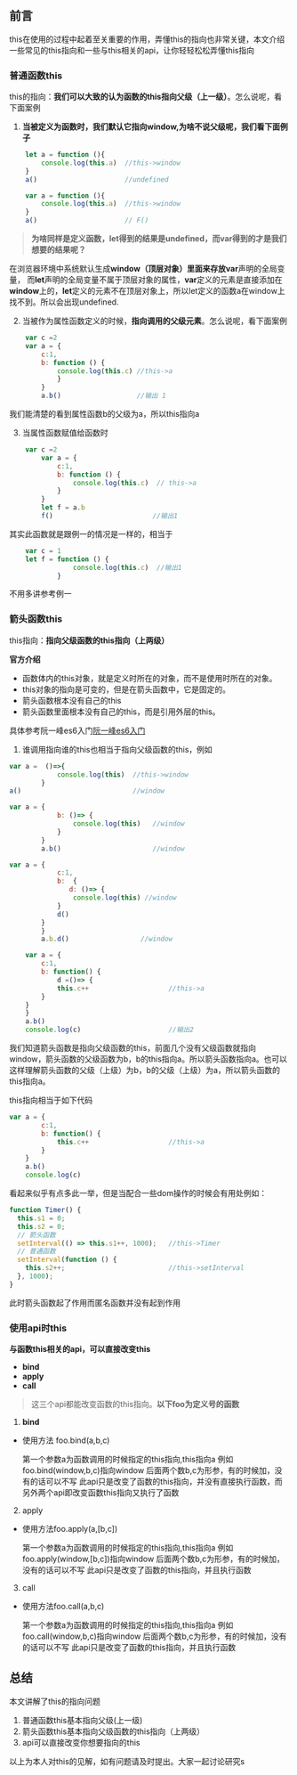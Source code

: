 ## 前言

this在使用的过程中起着至关重要的作用，弄懂this的指向也非常关键，本文介绍一些常见的this指向和一些与this相关的api，让你轻轻松松弄懂this指向

### 普通函数this

this的指向：**我们可以大致的认为函数的this指向父级（上一级）**。怎么说呢，看下面案例

1. **当被定义为函数时，我们默认它指向window,为啥不说父级呢，我们看下面例子**

```JavaScript
    let a = function (){
        console.log(this.a)  //this->window
    }
    a()                      //undefined
```
```javaScript
    var a = function (){
        console.log(this.a)  //this->window
    }
    a()                      // F()
```
>**为啥同样是定义函数，let得到的结果是undefined，而var得到的才是我们想要的结果呢？**

在浏览器环境中系统默认生成**window（顶层对象）**里面来存放**var**声明的全局变量，
而**let**声明的全局变量不属于顶层对象的属性，**var**定义的元素是直接添加在**window**上的，**let**定义的元素不在顶层对象上，所以let定义的函数a在window上找不到。所以会出现undefined.

2. 当被作为属性函数定义的时候，**指向调用的父级元素**。怎么说呢，看下面案例
```JavaScript
    var c =2
    var a = {
        c:1,
        b: function () {
            console.log(this.c) //this->a
            }
        }
        a.b()                   //输出 1 
```
我们能清楚的看到属性函数b的父级为a，所以this指向a

3. 当属性函数赋值给函数时
```javascript
    var c =2
        var a = {
            c:1,
            b: function () {
                console.log(this.c)  // this->a
            }
        }
        let f = a.b
        f()                         //输出1
```
其实此函数就是跟例一的情况是一样的，相当于
```javascript
    var c = 1 
    let f = function () {
                console.log(this.c)  //输出1
            }
```
不用多讲参考例一
### 箭头函数this
this指向：**指向父级函数的this指向（上两级）**

**官方介绍**
- 函数体内的this对象，就是定义时所在的对象，而不是使用时所在的对象。
- this对象的指向是可变的，但是在箭头函数中，它是固定的。
- 箭头函数根本没有自己的this
- 箭头函数里面根本没有自己的this，而是引用外层的this。

具体参考阮一峰es6入门[阮一峰es6入门](https://es6.ruanyifeng.com)

1. 谁调用指向谁的this也相当于指向父级函数的this，例如
```javascript
var a =  ()=>{
            console.log(this)  //this->window
        }
a()                            //window
```
```javascript
var a = {
            b: ()=> {
                console.log(this)   //window
            }
        }
        a.b()                       //window
```
```javascript
var a = {
            c:1,
            b:  {
               d: ()=> {
                console.log(this) //window
            }
            d()
        }
        }
        a.b.d()                  //window
```
```javascript
    var a = {
        c:1,
        b: function() {
            d =()=> {
            this.c++                    //this->a
        }
    }
    }
    a.b()
    console.log(c)                      //输出2
```
我们知道箭头函数是指向父级函数的this，前面几个没有父级函数就指向window，箭头函数的父级函数为b，b的this指向a。所以箭头函数指向a。也可以这样理解箭头函数的父级（上级）为b，b的父级（上级）为a，所以箭头函数的this指向a。

this指向相当于如下代码
```javascript
var a = {
        c:1,
        b: function() {
            this.c++                    //this->a
        }
    }
    a.b()
    console.log(c)
```
看起来似乎有点多此一举，但是当配合一些dom操作的时候会有用处例如：
```javascript
function Timer() {
  this.s1 = 0;
  this.s2 = 0;
  // 箭头函数
  setInterval(() => this.s1++, 1000);   //this->Timer
  // 普通函数
  setInterval(function () {
    this.s2++;                          //this->setInterval
  }, 1000);
}
```
此时箭头函数起了作用而匿名函数并没有起到作用

### 使用api时this
**与函数this相关的api，可以直接改变this**
- **bind**
- **apply**
- **call**
>这三个api都能改变函数的this指向。**以下foo为定义号的函数**
1. **bind**
- 使用方法 foo.bind(a,b,c)

    第一个参数a为函数调用的时候指定的this指向,this指向a   例如foo.bind(window,b,c)指向window
    后面两个数b,c为形参，有的时候加，没有的话可以不写
    此api只是改变了函数的this指向，并没有直接执行函数，而另外两个api即改变函数this指向又执行了函数

2. apply
- 使用方法foo.apply(a,[b,c])
    
    第一个参数a为函数调用的时候指定的this指向,this指向a   例如foo.apply(window,[b,c])指向window
    后面两个数b,c为形参，有的时候加，没有的话可以不写
    此api只是改变了函数的this指向，并且执行函数

3. call
- 使用方法foo.call(a,b,c)

    第一个参数a为函数调用的时候指定的this指向,this指向a   例如foo.call(window,b,c)指向window
    后面两个数b,c为形参，有的时候加，没有的话可以不写
    此api只是改变了函数的this指向，并且执行函数

## 总结

本文讲解了this的指向问题
1. 普通函数this基本指向父级(上一级)
2. 箭头函数this基本指向父级函数的this指向（上两级）
3. api可以直接改变你想要指向的this

以上为本人对this的见解，如有问题请及时提出。大家一起讨论研究s